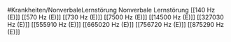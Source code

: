 #Krankheiten/NonverbaleLernstörung
Nonverbale Lernstörung
[[140 Hz (E)]]
[[570 Hz (E)]]
[[730 Hz (E)]]
[[7500 Hz (E)]]
[[14500 Hz (E)]]
[[327030 Hz (E)]]
[[555910 Hz (E)]]
[[665020 Hz (E)]]
[[756720 Hz (E)]]
[[875290 Hz (E)]]